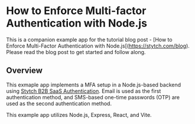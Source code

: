 # How to Enforce Multi-factor Authentication with Node.js
This is a companion example app for the tutorial blog post - [How to Enforce Multi-Factor Authentication with Node.js[(https://stytch.com/blog). Please read the blog post to get started and follow along. 

## Overview
This exmaple app implements a MFA setup in a Node.js-based backend using [Stytch B2B SaaS Authentication](https://stytch.com/docs). Email is used as the first authentication method, and SMS-based one-time passwords (OTP) are used as the second authentication method. 
 
This example app utilizes Node.js, Express, React, and Vite. 
